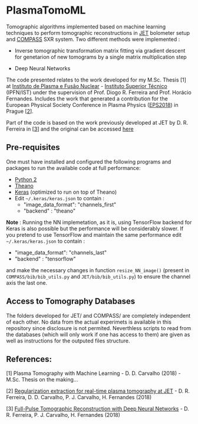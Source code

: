 # PlasmaTomoML

Tomographic algorithms implemented based on machine learning techniques to perform tomographic reconstructions in [JET](https://www.euro-fusion.org/devices/jet/) bolometer setup and [COMPASS](http://www.ipp.cas.cz/vedecka_struktura_ufp/tokamak/tokamak_compass/) SXR system. Two different methods were implemented :

- Inverse tomographic transformation matrix fitting via gradient descent for genetarion of new tomograms by a single matrix multiplication step

- Deep Neural Networks

The code presented relates to the work developed for my M.Sc. Thesis [1] at [Instituto de Plasma e Fusão Nuclear](https://www.ipfn.tecnico.ulisboa.pt/) - [Instituto Superior Técnico](https://tecnico.ulisboa.pt/pt/) (IPFN/IST) under the supervision of Prof. Diogo R. Ferreira and Prof. Horácio Fernandes. Includes the work that generated a contribution for the European Physical Society Conference in Plasma Physics ([EPS2018](https://eps2018.eli-beams.eu/en/)) in Prague [[2](http://ocs.ciemat.es/EPS2018ABS/pdf/P4.1005.pdf)].

Part of the code is based on the work previously developed at JET by D. R. Ferreira in [[3](https://arxiv.org/pdf/1802.02242.pdf)] and the original can be accessed [here](https://github.com/diogoff/plasma-tomography)

## Pre-requisites 

One must have installed and configured the following programs and packages to run the available code at full performance:

- [Python 2](https://www.python.org/downloads/)
- [Theano](http://deeplearning.net/software/theano/)
- [Keras](https://keras.io/) (optimized to run on top of Theano)
- Edit `~/.keras/keras.json` to contain :  
   - "image_data_format": "channels_first"
   - "backend" : "theano"
   
**Note** : Running the NN implemetation, as it is, using TensorFlow backend for Keras is also possible but the performance will be considerably slower. If you pretend to use TensorFlow and maintain the same performance edit `~/.keras/keras.json` to contain :  
   - "image_data_format": "channels_last"
   - "backend" : "tensorflow"

and make the necessary changes in function `resize_NN_image()` (present in `COMPASS/bib/bib_utils.py` and `JET/bib/bib_utils.py`) to ensure the channel axis  the last one. 

## Access to Tomography Databases 

The folders developed for JET/ and COMPASS/ are completely independent of each other. No data from the actual experimets is available in this repository since disclosure is not permited. Neverthless scripts to read from the databases (which will only work if one has access to them) are given as well as instructions for the outputed files structure.

## References:

[1] Plasma Tomography with Machine Learning - D. D. Carvalho (2018) - M.Sc. Thesis on the making...

[2] [Regularization extraction for real-time plasma tomography at JET](http://ocs.ciemat.es/EPS2018ABS/pdf/P4.1005.pdf) - D. R. Ferreira, D. D. Carvalho, P. J. Carvalho, H. Fernandes (2018)

[3] [Full-Pulse Tomographic Reconstruction with Deep Neural Networks](https://arxiv.org/pdf/1802.02242.pdf) - D. R. Ferreira, P. J. Carvalho, H. Fernandes (2018)
